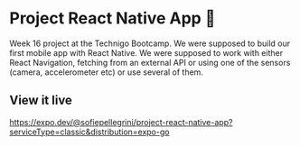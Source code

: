 # Project React Native App 📱

Week 16 project at the Technigo Bootcamp. We were supposed to build our first mobile app with React Native. We were supposed to work with either React Navigation, fetching from an external API or using one of the sensors (camera, accelerometer etc) or use several of them.

## View it live

https://expo.dev/@sofiepellegrini/project-react-native-app?serviceType=classic&distribution=expo-go
